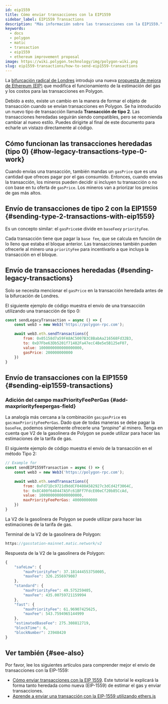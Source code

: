 ```yaml
---
id: eip1559
title: Cómo enviar transacciones con la EIP1559
sidebar_label: EIP1559 Transactions
description: "Más información sobre las transacciones con la EIP1559."
keywords:
  - docs
  - polygon
  - matic
  - transaction
  - eip1559
  - ethereum improvement proposal
image: https://wiki.polygon.technology/img/polygon-wiki.png
slug: eip1559-transactions/how-to-send-eip1559-transactions
---
```


La [bifurcación radical de Londres](https://blog.polygon.technology/eip-1559-upgrades-are-going-live-on-polygon-mainnet/) introdujo una nueva [propuesta de mejora de Ethereum (EIP)](https://eips.ethereum.org/EIPS/eip-1559) que modifica el funcionamiento de la estimación del gas y los costos para las transacciones en Polygon.

Debido a esto, existe un cambio en la manera de formar el objeto de transacción cuando se envían transacciones en Polygon. Se ha introducido un nuevo tipo de transacción llamada **Transacción de tipo 2**. Las transacciones heredadas seguirán siendo compatibles, pero se recomienda cambiar al nuevo estilo. Puedes dirigirte al final de este documento para echarle un vistazo directamente al código.

## Cómo funcionan las transacciones heredadas (tipo 0) {#how-legacy-transactions-type-0-work}

Cuando envías una transacción, también mandas un `gasPrice` que es una cantidad que ofreces pagar por el gas consumido. Entonces, cuando envías la transacción, los mineros pueden decidir si incluyen tu transacción o no con base en tu oferta de `gasPrice`. Los mineros van a priorizar los precios de gas más altos.

## Envío de transacciones de tipo 2 con la EIP1559 {#sending-type-2-transactions-with-eip1559}

Es un concepto similar: el `gasPrice`se divide en `baseFee`y `priorityFee`.

Cada transacción tiene que pagar la `base fee`, que se calcula en función de lo lleno que estaba el bloque anterior. Las transacciones también pueden ofrecerle al minero una `priorityFee` para incentivarlo a que incluya la transacción en el bloque.

## Envío de transacciones heredadas {#sending-legacy-transactions}

Solo se necesita mencionar el `gasPrice` en la transacción heredada antes de la bifurcación de Londres.

El siguiente ejemplo de código muestra el envío de una transacción utilizando una transacción de tipo 0:

```jsx
const sendLegacyTransaction = async () => {
    const web3 = new Web3('https://polygon-rpc.com');

    await web3.eth.sendTransactions({
        from: 0x05158d7a59FA8AC5007B3C8BabAa216568Fd32B3,
        to: 0xD7Fbe63Db5201f71482Fa47ecC4Be5e5B125eF07,
        value: 1000000000000000000,
        gasPrice: 200000000000
    })
}
```

## Envío de transacciones con la EIP1559 {#sending-eip1559-transactions}

### Adición del campo maxPriorityFeePerGas {#add-maxpriorityfeepergas-field}

La analogía más cercana a la combinación `gas`:`gasPrice` es `gas`:`maxPriorityFeePerGas`. Dado que de todas maneras se debe pagar la `baseFee`, podemos simplemente ofrecerle una *"propina"* al minero. Tenga en cuenta que V2 de la gasolinera de Polygon se puede utilizar para hacer las estimaciones de la tarifa de gas.

El siguiente ejemplo de código muestra el envío de la transacción en el método Tipo 2:

```jsx
// Example for
const sendEIP1559Transaction = async () => {
    const web3 = new Web3('https://polygon-rpc.com');

    await web3.eth.sendTransactions({
        from: 0xFd71Dc9721d9ddCF0480A582927c3dCd42f3064C,
        to: 0x8C400f640447A5Fc61BFf7FdcE00eCf20b85CcAd,
        value: 1000000000000000000,
        maxPriorityFeePerGas: 40000000000
    })
}
```

La V2 de la gasolinera de Polygon se puede utilizar para hacer las estimaciones de la tarifa de gas.

Terminal de la V2 de la gasolinera de Polygon:

```jsx
https://gasstation-mainnet.matic.network/v2
```

Respuesta de la V2 de la gasolinera de Polygon:

```jsx
{
	"safeLow": {
		"maxPriorityFee": 37.181444553750005,
		"maxFee": 326.2556979087
	},
	"standard": {
		"maxPriorityFee": 49.575259405,
		"maxFee": 435.00759721159994
	},
	"fast": {
		"maxPriorityFee": 61.96907425625,
		"maxFee": 543.7594965144999
	},
	"estimatedBaseFee": 275.308812719,
	"blockTime": 6,
	"blockNumber": 23948420
}
```

## Ver también {#see-also}

Por favor, lee los siguientes artículos para comprender mejor el envío de transacciones con la EIP-1559:

* [Cómo enviar transacciones con la EIP 1559](https://docs.alchemy.com/alchemy/guides/eip-1559/send-tx-eip-1559). Este tutorial le explicará la forma tanto heredada como nueva (EIP-1559) de estimar el gas y enviar transacciones.
* [Aprende a enviar una transacción con la EIP-1559 utilizando ethers.js](https://www.quicknode.com/guides/web3-sdks/how-to-send-an-eip-1559-transaction)
